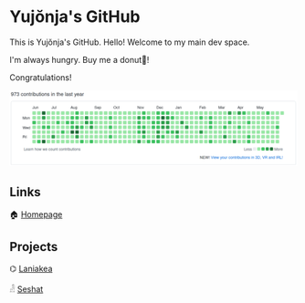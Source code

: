 Yujŏnja's GitHub
=================

This is Yujŏnja's GitHub. Hello! Welcome to my main dev space.

I'm always hungry. Buy me a donut🍩!

Congratulations!

![commits-365](https://github.com/hardboiled65/hardboiled65/raw/master/docs/365.png)

## Links

🏠 [Homepage](https://hardboiled65.io)

## Projects

⌬ [Laniakea](https://github.com/orbitrc/laniakea)

𓁐 [Seshat](https://github.com/hardboiled65/seshat-unicode)

<!--
**hardboiled65/hardboiled65** is a ✨ _special_ ✨ repository because its `README.md` (this file) appears on your GitHub profile.

Here are some ideas to get you started:

- 🔭 I’m currently working on ...
- 🌱 I’m currently learning ...
- 👯 I’m looking to collaborate on ...
- 🤔 I’m looking for help with ...
- 💬 Ask me about ...
- 📫 How to reach me: ...
- 😄 Pronouns: ...
- ⚡ Fun fact: ...
-->

